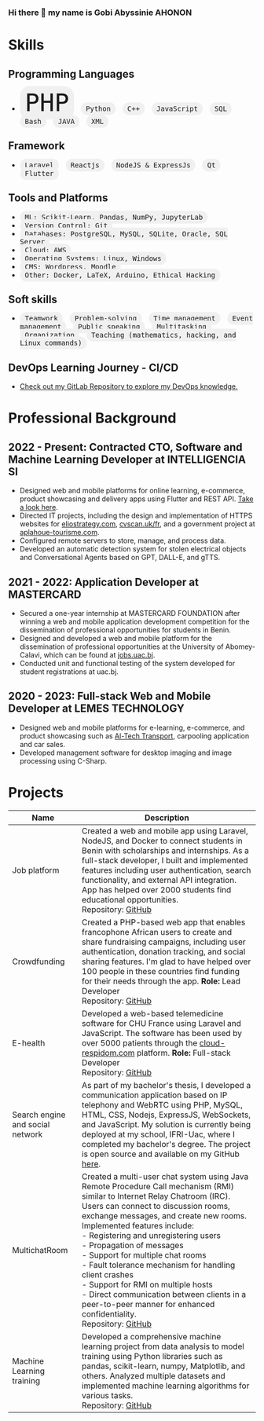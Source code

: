 ### Hi there 👋 my name is Gobi Abyssinie AHONON

<!--
**ahonongobi/ahonongobi** is a ✨ _special_ ✨ repository because its `README.md` (this file) appears on your GitHub profile.

Here are some ideas to get you started:

- 🔭 I’m currently working on ...
- 🌱 I’m currently learning ...
- 👯 I’m looking to collaborate on ...
- 🤔 I’m looking for help with ...
- 💬 Ask me about ...
- 📫 How to reach me: ...
- 😄 Pronouns: ...
- ⚡ Fun fact: ...
21/02/2022


- 🔭 I’m currently working on a pradobye project
- 🌱 I’m currently learning JAVA EE and  🤣
- 👯 I’m looking to collaborate with other
- 🥅 2023 Goals: Study and contribute to Opensource projects
- ⚡ Fun fact: I love to travel
  
## Connect with me

[<img align="left" alt="linked-in" src="https://img.shields.io/badge/linkedin-%230077B5.svg?&style=for-the-badge&logo=linkedin&logoColor=white" />](https://www.linkedin.com/in/gobi7)

[<img align="left" alt="medium" src="https://img.shields.io/badge/medium-%2312100E.svg?&style=for-the-badge&logo=medium&logoColor=white" />](https://56faisal.medium.com/)

[<img align="left" alt="stack-overflow" src="https://img.shields.io/badge/stack%20overflow-FE7A16?logo=stack-overflow&logoColor=white&style=for-the-badge" />](https://stackoverflow.com/users/5379437/)

[<img align="left" alt="stack-overflow" src="https://img.shields.io/badge/stack%20overflow-FE7A16?logo=stack-overflow&logoColor=white&style=for-the-badge" />](https://stackoverflow.com/users/5379437/)


[<img align="left" alt="twitter" src="https://img.shields.io/badge/twitter-%231DA1F2.svg?&style=for-the-badge&logo=twitter&logoColor=white" />](https://twitter.com/AhononGobi?t=maiXLeJ5IQN9crrm4Pz2WA&s=09)
<br>
<br>
## Expertise
<img align="left" alt="react" src="https://img.shields.io/badge/react%20-%2320232a.svg?&style=for-the-badge&logo=react&logoColor=%2361DAFB" />

<img align="left" alt="android" src="https://img.shields.io/badge/Android-3DDC84?logo=android&logoColor=white&style=for-the-badge" />
<img align="left" alt="php" src="https://camo.githubusercontent.com/b7e290d2aeff9829bba45e897265ceebd34b25f6f7efba4b08e1b23cfe0815e7/68747470733a2f2f696d672e736869656c64732e696f2f62616467652f7068702d2532333737374242342e7376673f7374796c653d666f722d7468652d6261646765266c6f676f3d706870266c6f676f436f6c6f723d7768697465" />

<img align="left" alt="javascript" src="https://camo.githubusercontent.com/aeddc848275a1ffce386dc81c04541654ca07b2c43bbb8ad251085c962672aea/68747470733a2f2f696d672e736869656c64732e696f2f62616467652f6a6176617363726970742d2532333332333333302e7376673f7374796c653d666f722d7468652d6261646765266c6f676f3d6a617661736372697074266c6f676f436f6c6f723d253233463744463145" />

<img align="left" alt="boostrap" src="https://camo.githubusercontent.com/b768ae6e4f89b74512e6de02a8367fd71465bc3d88ef1cf2f1622e2017c32bea/68747470733a2f2f696d672e736869656c64732e696f2f62616467652f626f6f7473747261702d2532333536334437432e7376673f7374796c653d666f722d7468652d6261646765266c6f676f3d626f6f747374726170266c6f676f436f6c6f723d7768697465" />

<img align="left" alt="laravel" src="https://camo.githubusercontent.com/85b8858163097e34c31ef8eeda533e1fa18be0ec8ce58f494b6b5cedc2f27196/68747470733a2f2f696d672e736869656c64732e696f2f62616467652f6c61726176656c2d2532334646324432302e7376673f7374796c653d666f722d7468652d6261646765266c6f676f3d6c61726176656c266c6f676f436f6c6f723d7768697465" />

<img align="left" alt="css3" src="https://camo.githubusercontent.com/e6b67b27998fca3bccf4c0ee479fc8f9de09d91f389cccfbe6cb1e29c10cfbd7/68747470733a2f2f696d672e736869656c64732e696f2f62616467652f637373332d2532333135373242362e7376673f7374796c653d666f722d7468652d6261646765266c6f676f3d63737333266c6f676f436f6c6f723d7768697465" /> <br>

<img align="left" alt="html5" src="https://camo.githubusercontent.com/49fbb99f92674cc6825349b154b65aaf4064aec465d61e8e1f9fb99da3d922a1/68747470733a2f2f696d672e736869656c64732e696f2f62616467652f68746d6c352d2532334533344632362e7376673f7374796c653d666f722d7468652d6261646765266c6f676f3d68746d6c35266c6f676f436f6c6f723d7768697465" />

<img align="left" alt="markdown" src="https://camo.githubusercontent.com/a44844ce4d3bf26f4685d5ae0e0fab359cdeca62ad71c675d3d89fd30f418665/68747470733a2f2f696d672e736869656c64732e696f2f62616467652f6d61726b646f776e2d2532333030303030302e7376673f7374796c653d666f722d7468652d6261646765266c6f676f3d6d61726b646f776e266c6f676f436f6c6f723d7768697465" />

<img align="left" alt="git" src="https://camo.githubusercontent.com/ec0d32e85caf4723d5182a75338c89f85a2c3679aed0c46c9ee9fd1c8dc2a316/68747470733a2f2f696d672e736869656c64732e696f2f62616467652f6769742d2532334630353033332e7376673f7374796c653d666f722d7468652d6261646765266c6f676f3d676974266c6f676f436f6c6f723d7768697465" />

<img align="left" alt="github" src="https://camo.githubusercontent.com/f6d50128cb007f85916b7a899da5d94f654dce35a37331c8d28573aef46f4274/68747470733a2f2f696d672e736869656c64732e696f2f62616467652f6769746875622d2532333132313031312e7376673f7374796c653d666f722d7468652d6261646765266c6f676f3d676974687562266c6f676f436f6c6f723d7768697465" />

<img align="left" alt="bitbucket" src="https://camo.githubusercontent.com/1f29e28e02cf4f0d6be0aeaa25fdf5971271ecfa668a0d6f10e2d2aad51197c2/68747470733a2f2f696d672e736869656c64732e696f2f62616467652f6269746275636b65742d2532333030343742332e7376673f7374796c653d666f722d7468652d6261646765266c6f676f3d6269746275636b6574266c6f676f436f6c6f723d7768697465" />

<img align="left" alt="linux" src="https://camo.githubusercontent.com/878e15b4f7576e844856dc60d855ba0587d3d2bc56211fbe69734ebccb13b068/68747470733a2f2f696d672e736869656c64732e696f2f62616467652f4c696e75782d4643433632343f7374796c653d666f722d7468652d6261646765266c6f676f3d6c696e7578266c6f676f436f6c6f723d626c61636b" />

<img align="left" alt="firebase" src="https://camo.githubusercontent.com/a65fcdf7030d79c00f4c3d8bab84de39107f5777fca4d12f0cb64440015183fe/68747470733a2f2f696d672e736869656c64732e696f2f62616467652f66697265626173652d2532333033394245352e7376673f7374796c653d666f722d7468652d6261646765266c6f676f3d6669726562617365" />

-->


# Skills

## Programming Languages
- <kbd style="border-radius: 20px; background-color: #f0f0f0; padding: 5px 10px; margin-right: 10px; font-size: 50px;">PHP</kbd> <kbd style="border-radius: 20px; background-color: #f0f0f0; padding: 5px 10px; margin-right: 10px; font-size: 14px;">Python</kbd> <kbd style="border-radius: 20px; background-color: #f0f0f0; padding: 5px 10px; margin-right: 10px; font-size: 14px;">C++</kbd> <kbd style="border-radius: 20px; background-color: #f0f0f0; padding: 5px 10px; margin-right: 10px; font-size: 14px;">JavaScript</kbd> <kbd style="border-radius: 20px; background-color: #f0f0f0; padding: 5px 10px; margin-right: 10px; font-size: 14px;">SQL</kbd> <kbd style="border-radius: 20px; background-color: #f0f0f0; padding: 5px 10px; margin-right: 10px; font-size: 14px;">Bash</kbd> <kbd style="border-radius: 20px; background-color: #f0f0f0; padding: 5px 10px; margin-right: 10px; font-size: 14px;">JAVA</kbd> <kbd style="border-radius: 20px; background-color: #f0f0f0; padding: 5px 10px; margin-right: 10px; font-size: 14px;">XML</kbd>

## Framework
- <kbd style="border-radius: 20px; background-color: #f0f0f0; padding: 5px 10px; margin-right: 10px; font-size: 14px;">Laravel</kbd> <kbd style="border-radius: 20px; background-color: #f0f0f0; padding: 5px 10px; margin-right: 10px; font-size: 14px;">Reactjs</kbd> <kbd style="border-radius: 20px; background-color: #f0f0f0; padding: 5px 10px; margin-right: 10px; font-size: 14px;">NodeJS & ExpressJs</kbd> <kbd style="border-radius: 20px; background-color: #f0f0f0; padding: 5px 10px; margin-right: 10px; font-size: 14px;">Qt</kbd> <kbd style="border-radius: 20px; background-color: #f0f0f0; padding: 5px 10px; margin-right: 10px; font-size: 14px;">Flutter</kbd>

## Tools and Platforms
- <kbd style="border-radius: 20px; background-color: #f0f0f0; padding: 5px 10px; margin-right: 10px; font-size: 14px;">ML: Scikit-Learn, Pandas, NumPy, JupyterLab</kbd>
- <kbd style="border-radius: 20px; background-color: #f0f0f0; padding: 5px 10px; margin-right: 10px; font-size: 14px;">Version Control: Git</kbd>
- <kbd style="border-radius: 20px; background-color: #f0f0f0; padding: 5px 10px; margin-right: 10px; font-size: 14px;">Databases: PostgreSQL, MySQL, SQLite, Oracle, SQL Server</kbd>
- <kbd style="border-radius: 20px; background-color: #f0f0f0; padding: 5px 10px; margin-right: 10px; font-size: 14px;">Cloud: AWS</kbd>
- <kbd style="border-radius: 20px; background-color: #f0f0f0; padding: 5px 10px; margin-right: 10px; font-size: 14px;">Operating Systems: Linux, Windows</kbd>
- <kbd style="border-radius: 20px; background-color: #f0f0f0; padding: 5px 10px; margin-right: 10px; font-size: 14px;">CMS: Wordpress, Moodle</kbd>
- <kbd style="border-radius: 20px; background-color: #f0f0f0; padding: 5px 10px; margin-right: 10px; font-size: 14px;">Other: Docker, LaTeX, Arduino, Ethical Hacking</kbd>

## Soft skills
- <kbd style="border-radius: 20px; background-color: #f0f0f0; padding: 5px 10px; margin-right: 10px; font-size: 14px;">Teamwork</kbd> <kbd style="border-radius: 20px; background-color: #f0f0f0; padding: 5px 10px; margin-right: 10px; font-size: 14px;">Problem-solving</kbd> <kbd style="border-radius: 20px; background-color: #f0f0f0; padding: 5px 10px; margin-right: 10px; font-size: 14px;">Time management</kbd> <kbd style="border-radius: 20px; background-color: #f0f0f0; padding: 5px 10px; margin-right: 10px; font-size: 14px;">Event management</kbd> <kbd style="border-radius: 20px; background-color: #f0f0f0; padding: 5px 10px; margin-right: 10px; font-size: 14px;">Public speaking</kbd> <kbd style="border-radius: 20px; background-color: #f0f0f0; padding: 5px 10px; margin-right: 10px; font-size: 14px;">Multitasking</kbd> <kbd style="border-radius: 20px; background-color: #f0f0f0; padding: 5px 10px; margin-right: 10px; font-size: 14px;">Organization</kbd> <kbd style="border-radius: 20px; background-color: #f0f0f0; padding: 5px 10px; margin-right: 10px; font-size: 14px;">Teaching (mathematics, hacking, and Linux commands)</kbd>

## DevOps Learning Journey - CI/CD
- [Check out my GitLab Repository to explore my DevOps knowledge.](https://gitlab.com/ahonongobi/contnious-integration)




<!--
## Programming Languages
- PHP, Python, C++, JavaScript, SQL, Bash, JAVA, XML

## Framework
- Laravel, Reactjs, NodeJS & ExpressJs, Qt, Flutter

## Tools and Platforms
- ML: Scikit-Learn, Pandas, NumPy, JupyterLab
- Version Control: Git
- Databases: PostgreSQL, MySQL, SQLite, Oracle, SQL Server
- Cloud: AWS
- Operating Systems: Linux, Windows
- CMS: Wordpress, Moodle
- Other: Docker, LaTeX, Arduino, Ethical Hacking

## Soft skills
- Teamwork, problem-solving, time management, event management, public speaking, multitasking, organization, teaching (mathematics, hacking, and Linux commands).

## DevOps Learning Journey - CI/CD
- [Check out my GitLab Repository to explore my DevOps knowledge.](https://gitlab.com/ahonongobi/contnious-integration)

  -->

# Professional Background

## 2022 - Present: Contracted CTO, Software and Machine Learning Developer at INTELLIGENCIA SI
- Designed web and mobile platforms for online learning, e-commerce, product showcasing and delivery apps using Flutter and REST API. [Take a look here](https://flipbookpdf.net/web/site/6420d4c9c52616eff9ced6cd6c982a9a283ef8c1202402.pdf.html).
- Directed IT projects, including the design and implementation of HTTPS websites for [eliostrategy.com](https://eliostrategy.com), [cvscan.uk/fr](https://cvscan.uk/fr), and a government project at [aplahoue-tourisme.com](https://aplahoue-tourisme.com).
- Configured remote servers to store, manage, and process data.
- Developed an automatic detection system for stolen electrical objects and Conversational Agents based on GPT, DALL-E, and gTTS.

## 2021 - 2022: Application Developer at MASTERCARD
- Secured a one-year internship at MASTERCARD FOUNDATION after winning a web and mobile application development competition for the dissemination of professional opportunities for students in Benin.
- Designed and developed a web and mobile platform for the dissemination of professional opportunities at the University of Abomey-Calavi, which can be found at [jobs.uac.bj](https://jobs.uac.bj).
- Conducted unit and functional testing of the system developed for student registrations at uac.bj.

## 2020 - 2023: Full-stack Web and Mobile Developer at LEMES TECHNOLOGY
- Designed web and mobile platforms for e-learning, e-commerce, and product showcasing such as [Al-Tech Transport](https://flipbookpdf.net/web/site/6420d4c9c52616eff9ced6cd6c982a9a283ef8c1202402.pdf.html), carpooling application and car sales.
- Developed management software for desktop imaging and image processing using C-Sharp.


# Projects

| Name          | Description                                                                                                                        |
|---------------|------------------------------------------------------------------------------------------------------------------------------------|
| Job platform  | Created a web and mobile app using Laravel, NodeJS, and Docker to connect students in Benin with scholarships and internships. As a full-stack developer, I built and implemented features including user authentication, search functionality, and external API integration. App has helped over 2000 students find educational opportunities. <br> Repository: [GitHub](https://github.com/ahonongobi/uac.jobs) |
| Crowdfunding | Created a PHP-based web app that enables francophone African users to create and share fundraising campaigns, including user authentication, donation tracking, and social sharing features. I'm glad to have helped over 100 people in these countries find funding for their needs through the app. **Role:** Lead Developer <br> Repository: [GitHub](https://github.com/ahonongobi/getfundact) |
| E-health      | Developed a web-based telemedicine software for CHU France using Laravel and JavaScript. The software has been used by over 5000 patients through the [cloud-respidom.com](https://cloud-respidom.com) platform. **Role:** Full-stack Developer <br> Repository: [GitHub](https://github.com/ahonongobi/administration-medecins) |   
| Search engine and social network | As part of my bachelor's thesis, I developed a communication application based on IP telephony and WebRTC using PHP, MySQL, HTML, CSS, Nodejs, ExpressJS, WebSockets, and JavaScript. My solution is currently being deployed at my school, IFRI-Uac, where I completed my bachelor's degree. The project is open source and available on my GitHub [here](https://github.com/ahonongobi/thesis). |
| MultichatRoom | Created a multi-user chat system using Java Remote Procedure Call mechanism (RMI) similar to Internet Relay Chatroom (IRC). Users can connect to discussion rooms, exchange messages, and create new rooms. Implemented features include: <br> - Registering and unregistering users <br> - Propagation of messages <br> - Support for multiple chat rooms <br> - Fault tolerance mechanism for handling client crashes <br> - Support for RMI on multiple hosts <br> - Direct communication between clients in a peer-to-peer manner for enhanced confidentiality. <br> Repository: [GitHub](https://github.com/ahonongobi/Operatings_systeme_1) |
| Machine Learning training | Developed a comprehensive machine learning project from data analysis to model training using Python libraries such as pandas, scikit-learn, numpy, Matplotlib, and others. Analyzed multiple datasets and implemented machine learning algorithms for various tasks. <br> Repository: [GitHub](https://github.com/ahonongobi/Machine-Learning-training-gobi) |










